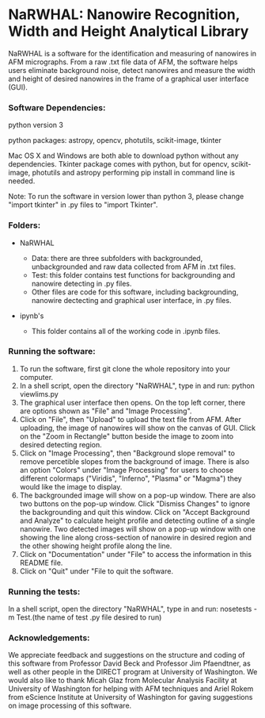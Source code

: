 # NaRWHAL: Nanowire Recognition, Width and Height Analytical Library #

NaRWHAL is a software for the identification and measuring of nanowires in AFM micrographs. From a raw .txt file data of AFM, 
the software helps users eliminate background noise, detect nanowires and measure the width and height of desired nanowires in
the frame of a graphical user interface (GUI). 


### Software Dependencies: ###
python version 3

python packages: astropy, opencv, photutils, scikit-image, tkinter

Mac OS X and Windows are both able to download python without any dependencies. Tkinter package comes with python, but for 
opencv, scikit-image, photutils and astropy performing pip install in command line is needed. 

Note: To run the software in version lower than python 3, please change "import tkinter" in .py files to "import Tkinter". 

### Folders: ###
- NaRWHAL
  - Data: there are three subfolders with backgrounded, unbackgrounded and raw data collected from AFM in .txt files.
  - Test: this folder contains test functions for backgrounding and nanowire detecting in .py files. 
  - Other files are code for this software, including backgrounding, nanowire dectecting and graphical user interface, in .py files. 

- ipynb's
  - This folder contains all of the working code in .ipynb files.

### Running the software: ###
1. To run the software, first git clone the whole repository into your computer. 
2. In a shell script, open the directory "NaRWHAL", type in and run:
   python viewlims.py
3. The graphical user interface then opens. On the top left corner, there are options shown as "File" and "Image Processing". 
4. Click on "File", then "Upload" to upload the text file from AFM. After uploading, the image of nanowires will show on the 
   canvas of GUI. Click on the "Zoom in Rectangle" button beside the image to zoom into desired detecting region.  
5. Click on "Image Processing", then "Background slope removal" to remove percetible slopes from the background of image. 
   There is also an option "Colors" under "Image Processing" for users to choose different colormaps ("Viridis", "Inferno", 
   "Plasma" or "Magma") they would like the image to display.
6. The backgrounded image will show on a pop-up window. There are also two buttons on the pop-up window. Click "Dismiss Changes" 
   to ignore the backgrounding and quit this window. Click on "Accept Background and Analyze" to calculate height profile and 
   detecting outline of a single nanowire. Two detected images will show on a pop-up window with one showing the line along 
   cross-section of nanowire in desired region and the other showing height profile along the line.
7. Click on "Documentation" under "File" to access the information in this README file. 
8. Click on "Quit" under "File to quit the software. 

### Running the tests: ###
In a shell script, open the directory "NaRWHAL", type in and run: nosetests -m Test.(the name of test .py file desired to run)

### Acknowledgements: ###
We appreciate feedback and suggestions on the structure and coding of this software from Professor David Beck and Professor Jim Pfaendtner, as well as other people in the DIRECT program at University of Washington. 
We would also like to thank Micah Glaz from Molecular Analysis Facility at University of Washington for helping with AFM techniques 
and Ariel Rokem from eScience Institute at University of Washington for gaving suggestions on image processing of this software.
